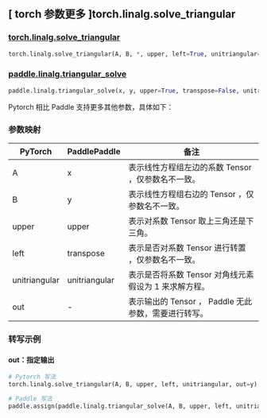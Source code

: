 ## [ torch 参数更多 ]torch.linalg.solve_triangular

### [torch.linalg.solve_triangular](https://pytorch.org/docs/stable/generated/torch.linalg.solve_triangular.html?highlight=torch+linalg+solve_triangular#torch.linalg.solve_triangular)

```python
torch.linalg.solve_triangular(A, B, *, upper, left=True, unitriangular=False, out=None)
```

### [paddle.linalg.triangular_solve](https://www.paddlepaddle.org.cn/documentation/docs/zh/api/paddle/linalg/triangular_solve_cn.html)

```python
paddle.linalg.triangular_solve(x, y, upper=True, transpose=False, unitriangular=False, name=None)
```

Pytorch 相比 Paddle 支持更多其他参数，具体如下：

### 参数映射

| PyTorch                             | PaddlePaddle | 备注                                                                    |
| ----------------------------------- | ------------ | ----------------------------------------------------------------------- |
| A     | x           | 表示线性方程组左边的系数 Tensor ，仅参数名不一致。                         |
| B     | y           | 表示线性方程组右边的 Tensor ，仅参数名不一致。                         |
| upper       | upper        | 表示对系数 Tensor 取上三角还是下三角。                           |
| left     | transpose           | 表示是否对系数 Tensor 进行转置 ，仅参数名不一致。                         |
| unitriangular     | unitriangular           | 表示是否将系数 Tensor 对角线元素假设为 1 来求解方程。                         |
| out           | -      | 表示输出的 Tensor ， Paddle 无此参数，需要进行转写。         |

###  转写示例
#### out：指定输出
```python
# Pytorch 写法
torch.linalg.solve_triangular(A, B, upper, left, unitriangular, out=y)

# Paddle 写法
paddle.assign(paddle.linalg.triangular_solve(A, B, upper, left, unitriangular) , y)
```
